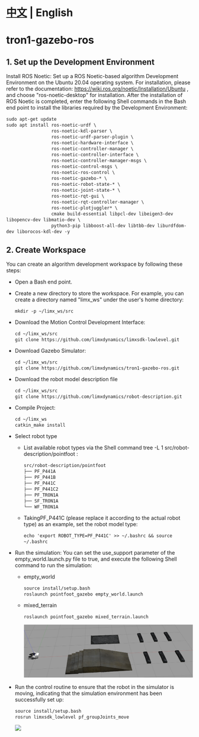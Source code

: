 # [中文](README_cn.md) | English
# tron1-gazebo-ros
## 1. Set up the Development Environment 

Install ROS Noetic: Set up a ROS Noetic-based algorithm Development Environment on the Ubuntu 20.04 operating system. For installation, please refer to the documentation: https://wiki.ros.org/noetic/Installation/Ubuntu , and choose "ros-noetic-desktop" for installation. After the installation of ROS Noetic is completed, enter the following Shell commands in the Bash end point to install the libraries required by the Development Environment:
```
sudo apt-get update
sudo apt install ros-noetic-urdf \
                 ros-noetic-kdl-parser \
                 ros-noetic-urdf-parser-plugin \
                 ros-noetic-hardware-interface \
                 ros-noetic-controller-manager \
                 ros-noetic-controller-interface \
                 ros-noetic-controller-manager-msgs \
                 ros-noetic-control-msgs \
                 ros-noetic-ros-control \
                 ros-noetic-gazebo-* \
                 ros-noetic-robot-state-* \
                 ros-noetic-joint-state-* \
                 ros-noetic-rqt-gui \
                 ros-noetic-rqt-controller-manager \
                 ros-noetic-plotjuggler* \
                 cmake build-essential libpcl-dev libeigen3-dev libopencv-dev libmatio-dev \
                 python3-pip libboost-all-dev libtbb-dev liburdfdom-dev liborocos-kdl-dev -y
```

## 2. Create Workspace

You can create an algorithm development workspace by following these steps: 
- Open a Bash end point.
- Create a new directory to store the workspace. For example, you can create a directory named "limx_ws" under the user's home directory:

  ```
  mkdir -p ~/limx_ws/src
  ```

- Download the Motion Control Development Interface:

  ```
  cd ~/limx_ws/src
  git clone https://github.com/limxdynamics/limxsdk-lowlevel.git
  ```

- Download Gazebo Simulator:

  ```
  cd ~/limx_ws/src
  git clone https://github.com/limxdynamics/tron1-gazebo-ros.git
  ```

- Download the robot model description file

  ```
  cd ~/limx_ws/src
  git clone https://github.com/limxdynamics/robot-description.git
  ```

- Compile Project:

  ```
  cd ~/limx_ws
  catkin_make install
  ```

- Select robot type

  - List available robot types via the Shell command tree -L 1 src/robot-description/pointfoot : 

    ```
    src/robot-description/pointfoot
    ├── PF_P441A
    ├── PF_P441B
    ├── PF_P441C
    ├── PF_P441C2
    ├── PF_TRON1A
    ├── SF_TRON1A
    └── WF_TRON1A
    ```

  - TakingPF_P441C (please replace it according to the actual robot type) as an example, set the robot model type:

    ```
    echo 'export ROBOT_TYPE=PF_P441C' >> ~/.bashrc && source ~/.bashrc
    ```

- Run the simulation: You can set the use_support parameter of the empty_world.launch.py file to true, and execute the following Shell command to run the simulation:

  - empty_world
    ```
    source install/setup.bash
    roslaunch pointfoot_gazebo empty_world.launch
    ```
  - mixed_terrain
    ```
    roslaunch pointfoot_gazebo mixed_terrain.launch
    ```
    ![](doc/mixed_terrain.jpg)
- Run the control routine to ensure that the robot in the simulator is moving, indicating that the simulation environment has been successfully set up:

  ```
  source install/setup.bash
  rosrun limxsdk_lowlevel pf_groupJoints_move
  ```
  ![](doc/simulator.gif)
